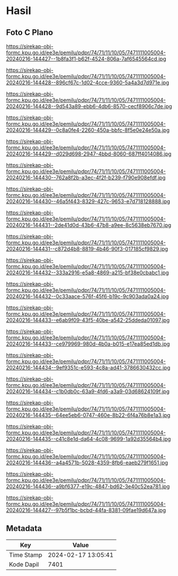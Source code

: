 # Hasil

## Foto C Plano

https://sirekap-obj-formc.kpu.go.id/ee3e/pemilu/pdpr/74/71/11/10/05/7471111005004-20240216-144427--1b8fa3f1-b62f-4524-806a-7af6545564cd.jpg

https://sirekap-obj-formc.kpu.go.id/ee3e/pemilu/pdpr/74/71/11/10/05/7471111005004-20240216-144428--896cf67c-1d02-4cce-9360-5a4a3d7d971e.jpg

https://sirekap-obj-formc.kpu.go.id/ee3e/pemilu/pdpr/74/71/11/10/05/7471111005004-20240216-144428--9d543a89-ebb6-4db6-8570-cecf8906c7de.jpg

https://sirekap-obj-formc.kpu.go.id/ee3e/pemilu/pdpr/74/71/11/10/05/7471111005004-20240216-144429--0c8a0fe4-2260-450a-bbfc-8f5e0e24e50a.jpg

https://sirekap-obj-formc.kpu.go.id/ee3e/pemilu/pdpr/74/71/11/10/05/7471111005004-20240216-144429--d029d698-2947-4bbd-8060-687ff4014086.jpg

https://sirekap-obj-formc.kpu.go.id/ee3e/pemilu/pdpr/74/71/11/10/05/7471111005004-20240216-144430--762a8f2b-a3ec-4f2f-b239-f790e908efdf.jpg

https://sirekap-obj-formc.kpu.go.id/ee3e/pemilu/pdpr/74/71/11/10/05/7471111005004-20240216-144430--46a5f443-8329-427c-9653-e7d718128888.jpg

https://sirekap-obj-formc.kpu.go.id/ee3e/pemilu/pdpr/74/71/11/10/05/7471111005004-20240216-144431--2de41d0d-43b6-47b8-a9ee-8c5638eb7670.jpg

https://sirekap-obj-formc.kpu.go.id/ee3e/pemilu/pdpr/74/71/11/10/05/7471111005004-20240216-144431--c872d4b8-8819-4b46-90f3-017185cf9829.jpg

https://sirekap-obj-formc.kpu.go.id/ee3e/pemilu/pdpr/74/71/11/10/05/7471111005004-20240216-144432--333a2916-e5a8-4869-a215-bf38e0cbabc1.jpg

https://sirekap-obj-formc.kpu.go.id/ee3e/pemilu/pdpr/74/71/11/10/05/7471111005004-20240216-144432--0c33aace-576f-45f6-b19c-9c903ada0a24.jpg

https://sirekap-obj-formc.kpu.go.id/ee3e/pemilu/pdpr/74/71/11/10/05/7471111005004-20240216-144433--e6ab9f09-43f5-40be-a542-25ddeda01097.jpg

https://sirekap-obj-formc.kpu.go.id/ee3e/pemilu/pdpr/74/71/11/10/05/7471111005004-20240216-144433--ce979969-980d-4b0a-b015-e17ea85ed1db.jpg

https://sirekap-obj-formc.kpu.go.id/ee3e/pemilu/pdpr/74/71/11/10/05/7471111005004-20240216-144434--9ef9351c-e593-4c8a-ad41-3786630432cc.jpg

https://sirekap-obj-formc.kpu.go.id/ee3e/pemilu/pdpr/74/71/11/10/05/7471111005004-20240216-144434--c1b0db0c-63a9-4fd6-a3a9-03d68624109f.jpg

https://sirekap-obj-formc.kpu.go.id/ee3e/pemilu/pdpr/74/71/11/10/05/7471111005004-20240216-144435--64ee5eb6-0747-460e-8b22-6f4a76b8e1a3.jpg

https://sirekap-obj-formc.kpu.go.id/ee3e/pemilu/pdpr/74/71/11/10/05/7471111005004-20240216-144435--c41c8e1d-da64-4c08-9699-1a92d35564b4.jpg

https://sirekap-obj-formc.kpu.go.id/ee3e/pemilu/pdpr/74/71/11/10/05/7471111005004-20240216-144436--a4a4571b-5028-4359-8fb6-eaeb279f1651.jpg

https://sirekap-obj-formc.kpu.go.id/ee3e/pemilu/pdpr/74/71/11/10/05/7471111005004-20240216-144436--a9bf6377-e19c-4847-bd62-3e40c52ea781.jpg

https://sirekap-obj-formc.kpu.go.id/ee3e/pemilu/pdpr/74/71/11/10/05/7471111005004-20240216-144427--97b5f1bc-bcbd-44fa-8381-09fae19d647a.jpg


## Metadata

| Key        | Value               |
| ---------- | ------------------- |
| Time Stamp | 2024-02-17 13:05:41 |
| Kode Dapil | 7401                |



